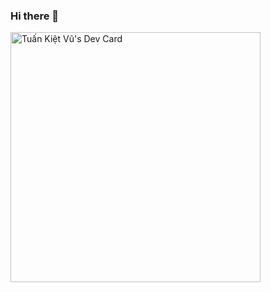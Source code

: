 ### Hi there 👋
<a href="https://app.daily.dev/vutuankiet2411"><img src="https://api.daily.dev/devcards/3de03f7b267e408aa22f51e0a1da7dc2.png?r=mdv" width="400" alt="Tuấn Kiệt Vũ's Dev Card"/></a>
<!--
**vutuankiet/vutuankiet** is a ✨ _special_ ✨ repository because its `README.md` (this file) appears on your GitHub profile.

Here are some ideas to get you started:

- 🔭 I’m currently working on ...
- 🌱 I’m currently learning ...
- 👯 I’m looking to collaborate on ...
- 🤔 I’m looking for help with ...
- 💬 Ask me about ...
- 📫 How to reach me: ...
- 😄 Pronouns: ...
- ⚡ Fun fact: ...
-->
